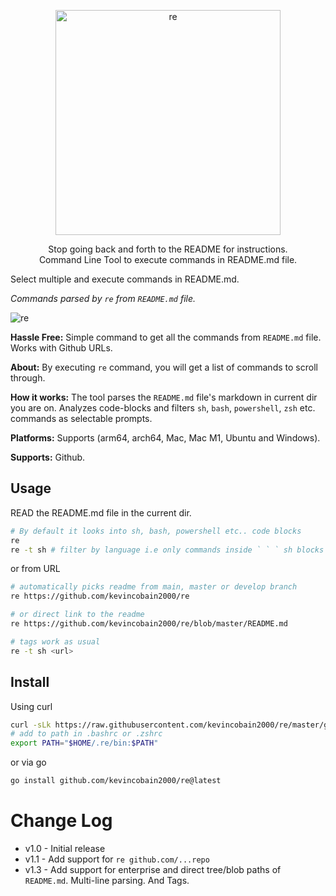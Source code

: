 <p align="center">
  <a href="https://github.com/kevincobain2000/re">
    <img alt="re" src="https://imgur.com/Jmrdvjp.png" width="360">
  </a>
</p>
<p align="center">
  Stop going back and forth to the README for instructions. <br>
  Command Line Tool to execute commands in README.md file. <br>
</p>

Select multiple and execute commands in README.md.

*Commands parsed by `re` from `README.md` file.*

![re](https://imgur.com/zFiYhgO.png)


**Hassle Free:** Simple command to get all the commands from `README.md` file. Works with Github URLs.

**About:** By executing `re` command, you will get a list of commands to scroll through.

**How it works:** The tool parses the `README.md` file's markdown in current dir you are on. Analyzes code-blocks and filters `sh`, `bash`, `powershell`, `zsh` etc. commands as selectable prompts.

**Platforms:** Supports (arm64, arch64, Mac, Mac M1, Ubuntu and Windows).

**Supports:** Github.


## Usage

READ the README.md file in the current dir.

```sh
# By default it looks into sh, bash, powershell etc.. code blocks
re
re -t sh # filter by language i.e only commands inside ` ` ` sh blocks are parsed
```

or from URL

```sh
# automatically picks readme from main, master or develop branch
re https://github.com/kevincobain2000/re

# or direct link to the readme
re https://github.com/kevincobain2000/re/blob/master/README.md

# tags work as usual
re -t sh <url>
```

## Install

Using curl

```sh
curl -sLk https://raw.githubusercontent.com/kevincobain2000/re/master/git.io.sh | sh
# add to path in .bashrc or .zshrc
export PATH="$HOME/.re/bin:$PATH"
```

or via go

```sh
go install github.com/kevincobain2000/re@latest
```


# Change Log

- v1.0 - Initial release
- v1.1 - Add support for `re github.com/...repo`
- v1.3 - Add support for enterprise and direct tree/blob paths of `README.md`. Multi-line parsing. And Tags.
